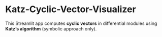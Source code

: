 # Katz-Cyclic-Vector-Visualizer
This Streamlit app computes **cyclic vectors** in differential modules using **Katz’s algorithm** (symbolic approach only).
